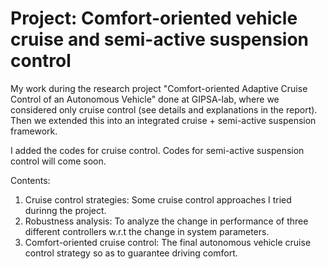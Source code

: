 # Project: Comfort-oriented vehicle cruise and semi-active suspension control
My work during the research project "Comfort-oriented Adaptive Cruise Control of an Autonomous Vehicle" done at GIPSA-lab, where we considered only cruise control (see details and explanations in the report). Then we extended this into an integrated cruise + semi-active suspension framework.

I added the codes for cruise control. Codes for semi-active suspension control will come soon.

Contents:
1. Cruise control strategies: Some cruise control approaches I tried durinng the project.
2. Robustness analysis: To analyze the change in performance of three different controllers w.r.t the change in system parameters.
3. Comfort-oriented cruise control: The final autonomous vehicle cruise control strategy so as to guarantee driving comfort.
